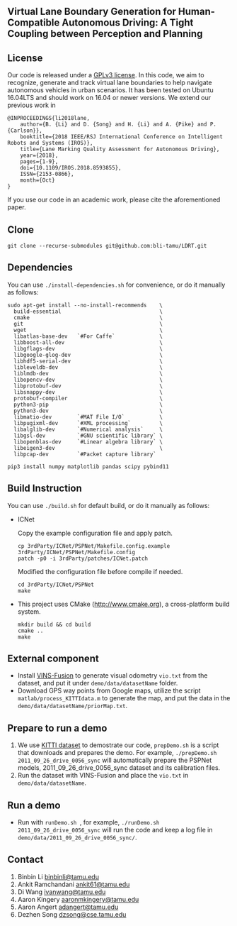 ## Virtual Lane Boundary Generation for Human-Compatible Autonomous Driving: A Tight Coupling between Perception and Planning

## License

Our code is released under a [GPLv3 license](http://telerobot.cs.tamu.edu/lane/). In this code, we aim to recognize, generate and track virtual lane boundaries to help navigate autonomous vehicles in urban scenarios. It has been tested on Ubuntu 16.04LTS and should work on 16.04 or newer versions. We extend our previous work in

    @INPROCEEDINGS{li2018lane, 
        author={B. {Li} and D. {Song} and H. {Li} and A. {Pike} and P. {Carlson}}, 
        booktitle={2018 IEEE/RSJ International Conference on Intelligent Robots and Systems (IROS)}, 
        title={Lane Marking Quality Assessment for Autonomous Driving}, 
        year={2018}, 
        pages={1-9}, 
        doi={10.1109/IROS.2018.8593855}, 
        ISSN={2153-0866}, 
        month={Oct}
    }
    
If you use our code in an academic work, please cite the aforementioned paper.

## Clone
```
git clone --recurse-submodules git@github.com:bli-tamu/LDRT.git
```

## Dependencies

You can use ``./install-dependencies.sh`` for convenience, or do it manually as follows:
    
    sudo apt-get install --no-install-recommends    \
      build-essential                               \
      cmake                                         \
      git                                           \
      wget                                          \
      libatlas-base-dev   `#For Caffe`              \
      libboost-all-dev                              \
      libgflags-dev                                 \
      libgoogle-glog-dev                            \
      libhdf5-serial-dev                            \
      libleveldb-dev                                \
      liblmdb-dev                                   \
      libopencv-dev                                 \
      libprotobuf-dev                               \
      libsnappy-dev                                 \
      protobuf-compiler                             \
      python3-pip                                   \
      python3-dev                                   \
      libmatio-dev        `#MAT File I/O`           \
      libpugixml-dev      `#XML processing`         \
      libalglib-dev       `#Numerical analysis`     \
      libgsl-dev          `#GNU scientific library` \
      libopenblas-dev     `#Linear algebra library` \
      libeigen3-dev                                 \
      libpcap-dev         `#Packet capture library`

    pip3 install numpy matplotlib pandas scipy pybind11

## Build Instruction

You can use ```./build.sh``` for default build, or do it manually as follows:

* ICNet

    Copy the example configuration file and apply patch.
    ```
    cp 3rdParty/ICNet/PSPNet/Makefile.config.example 3rdParty/ICNet/PSPNet/Makefile.config
    patch -p0 -i 3rdParty/patches/ICNet.patch
    ```
    Modified the configuration file before compile if needed.
    ```
    cd 3rdParty/ICNet/PSPNet
    make
    ```
* This project uses CMake (http://www.cmake.org), a cross-platform build system. 
    ```
    mkdir build && cd build
    cmake ..
    make
    ```

## External component
* Install [VINS-Fusion](https://github.com/HKUST-Aerial-Robotics/VINS-Fusion.git) to generate visual odometry ``vio.txt`` from the dataset, and put it under ``demo/data/datasetName`` folder.
* Download GPS way points from Google maps, utilize the script ``matlab/process_KITTIdata.m`` to generate the map, and put the data in the ``demo/data/datasetName/priorMap.txt``. 

## Prepare to run a demo

1. We use [KITTI dataset](http://www.cvlibs.net/datasets/kitti/raw_data.php?type=city) to demostrate our code, ``prepDemo.sh`` is a script that downloads and prepares the demo. For example, ``./prepDemo.sh 2011_09_26_drive_0056_sync`` will automatically prepare the PSPNet models, 2011_09_26_drive_0056_sync dataset and its calibration files.
2. Run the dataset with VINS-Fusion and place the ``vio.txt`` in ``demo/data/datasetName``.

## Run a demo
* Run with ``runDemo.sh ``, for example, ``./runDemo.sh 2011_09_26_drive_0056_sync`` will run the code and keep a log file in ``demo/data/2011_09_26_drive_0056_sync/``.


## Contact

1. Binbin Li <binbinli@tamu.edu>
2. Ankit Ramchandani <ankit61@tamu.edu>
3. Di Wang <ivanwang@tamu.edu>
4. Aaron Kingery <aaronmkingery@tamu.edu>
5. Aaron Angert <adangert@tamu.edu>
6. Dezhen Song <dzsong@cse.tamu.edu>
